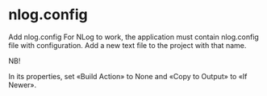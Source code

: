 # nlog.config

Add nlog.config
For NLog to work, the application must contain nlog.config file with configuration.
Add a new text file to the project with that name.

NB!

In its properties, set «Build Action» to None and «Copy to Output» to «If Newer».